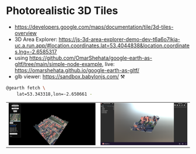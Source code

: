 # Photorealistic 3D Tiles

- https://developers.google.com/maps/documentation/tile/3d-tiles-overview
- 3D Area Explorer: https://js-3d-area-explorer-demo-dev-t6a6o7lkja-uc.a.run.app/#location.coordinates.lat=53.4044838&location.coordinates.lng=-2.6585317
- using https://github.com/OmarShehata/google-earth-as-gltf/tree/main/simple-node-example, live: https://omarshehata.github.io/google-earth-as-gltf/
- glb viewer: https://sandbox.babylonjs.com/ ⚒️

```bash
@gearth fetch \
	lat=53.343318,lon=-2.650661 -
```

| | |
|-|-|
| ![image](https://github.com/kamangir/assets/blob/main/roofai/google_earth/google-earth-as-gltf.png?raw=true) | ![image](https://github.com/kamangir/assets/blob/main/roofai/google_earth/glb-viewer.png?raw=true) |
